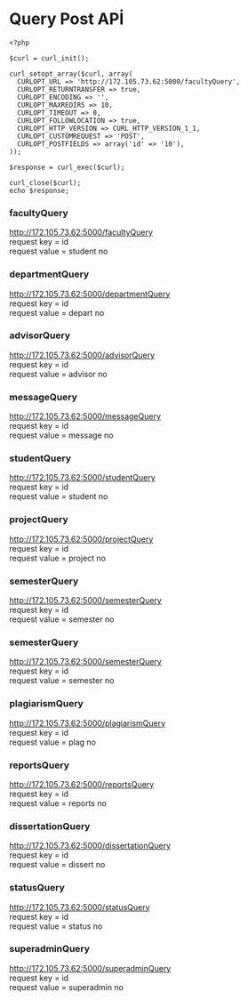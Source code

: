 # Query Post APİ
```
<?php

$curl = curl_init();

curl_setopt_array($curl, array(
  CURLOPT_URL => 'http://172.105.73.62:5000/facultyQuery',
  CURLOPT_RETURNTRANSFER => true,
  CURLOPT_ENCODING => '',
  CURLOPT_MAXREDIRS => 10,
  CURLOPT_TIMEOUT => 0,
  CURLOPT_FOLLOWLOCATION => true,
  CURLOPT_HTTP_VERSION => CURL_HTTP_VERSION_1_1,
  CURLOPT_CUSTOMREQUEST => 'POST',
  CURLOPT_POSTFIELDS => array('id' => '10'),
));

$response = curl_exec($curl);

curl_close($curl);
echo $response;
```

###  facultyQuery
http://172.105.73.62:5000/facultyQuery   
request key = id  
request value = student no  

###  departmentQuery
http://172.105.73.62:5000/departmentQuery   
request key = id  
request value = depart no  

###  advisorQuery
http://172.105.73.62:5000/advisorQuery   
request key = id  
request value = advisor no  

###  messageQuery
http://172.105.73.62:5000/messageQuery   
request key = id  
request value = message no  

###  studentQuery
http://172.105.73.62:5000/studentQuery   
request key = id  
request value = student no  

###  projectQuery
http://172.105.73.62:5000/projectQuery   
request key = id  
request value = project no  

###  semesterQuery
http://172.105.73.62:5000/semesterQuery   
request key = id  
request value = semester no  

###  semesterQuery
http://172.105.73.62:5000/semesterQuery   
request key = id  
request value = semester no  

###  plagiarismQuery
http://172.105.73.62:5000/plagiarismQuery   
request key = id  
request value = plag no  

###  reportsQuery
http://172.105.73.62:5000/reportsQuery   
request key = id  
request value = reports no  

###  dissertationQuery
http://172.105.73.62:5000/dissertationQuery   
request key = id  
request value = dissert no  

###  statusQuery
http://172.105.73.62:5000/statusQuery   
request key = id  
request value = status no  

###  superadminQuery
http://172.105.73.62:5000/superadminQuery   
request key = id  
request value = superadmin no  
  
